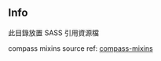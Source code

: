 ## Info

此目錄放置 SASS 引用資源檔

compass mixins source ref: [compass-mixins](https://github.com/Igosuki/compass-mixins)